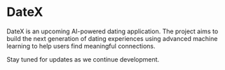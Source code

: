 # DateX

DateX is an upcoming AI-powered dating application. The project aims to build the next generation of dating experiences using advanced machine learning to help users find meaningful connections.

Stay tuned for updates as we continue development.
